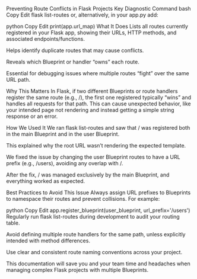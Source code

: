 Preventing Route Conflicts in Flask Projects
Key Diagnostic Command
bash
Copy
Edit
flask list-routes
or, alternatively, in your app.py add:

python
Copy
Edit
print(app.url_map)
What It Does
Lists all routes currently registered in your Flask app, showing their URLs, HTTP methods, and associated endpoints/functions.

Helps identify duplicate routes that may cause conflicts.

Reveals which Blueprint or handler “owns” each route.

Essential for debugging issues where multiple routes “fight” over the same URL path.

Why This Matters
In Flask, if two different Blueprints or route handlers register the same route (e.g., /), the first one registered typically “wins” and handles all requests for that path. This can cause unexpected behavior, like your intended page not rendering and instead getting a simple string response or an error.

How We Used It
We ran flask list-routes and saw that / was registered both in the main Blueprint and in the user Blueprint.

This explained why the root URL wasn’t rendering the expected template.

We fixed the issue by changing the user Blueprint routes to have a URL prefix (e.g., /users), avoiding any overlap with /.

After the fix, / was managed exclusively by the main Blueprint, and everything worked as expected.

Best Practices to Avoid This Issue
Always assign URL prefixes to Blueprints to namespace their routes and prevent collisions. For example:

python
Copy
Edit
app.register_blueprint(user_blueprint, url_prefix='/users')
Regularly run flask list-routes during development to audit your routing table.

Avoid defining multiple route handlers for the same path, unless explicitly intended with method differences.

Use clear and consistent route naming conventions across your project.

This documentation will save you and your team time and headaches when managing complex Flask projects with multiple Blueprints.

